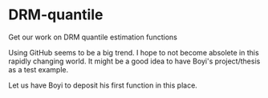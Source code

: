 # DRM-quantile
Get our work on DRM quantile estimation functions 

Using GitHub seems to be a big trend. I hope to not become absolete in this rapidly changing world. 
It might be a good idea to have Boyi's project/thesis as a test example.

Let us have Boyi to deposit his first function in this place.
